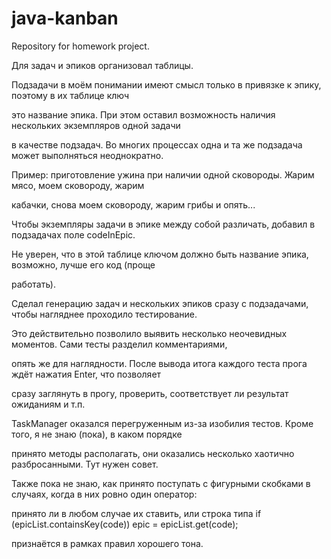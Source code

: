 # java-kanban
Repository for homework project.


Для задач и эпиков организовал таблицы.

Подзадачи в моём понимании имеют смысл только в привязке к эпику, поэтому в их таблице ключ

это название эпика. При этом оставил возможность наличия нескольких экземпляров одной задачи

в качестве подзадач. Во многих процессах одна и та же подзадача может выполняться неоднократно.

Пример: приготовление ужина при наличии одной сковороды. Жарим мясо, моем сковороду, жарим

кабачки, снова моем сковороду, жарим грибы и опять...

Чтобы экземпляры задачи в эпике между собой различать, добавил в подзадачах поле codeInEpic.

Не уверен, что в этой таблице ключом должно быть название эпика, возможно, лучше его код (проще

работать).

Сделал генерацию задач и нескольких эпиков сразу с подзадачами, чтобы нагляднее проходило тестирование.

Это действительно позволило выявить несколько неочевидных моментов. Сами тесты разделил комментариями,

опять же для наглядности. После вывода итога каждого теста прога ждёт нажатия Enter, что позволяет

сразу заглянуть в прогу, проверить, соответствует ли результат ожиданиям и т.п.

TaskManager оказался перегруженным из-за изобилия тестов. Кроме того, я не знаю (пока), в каком порядке

принято методы располагать, они оказались несколько хаотично разбросанными. Тут нужен совет.

Также пока не знаю, как принято поступать с фигурными скобками в случаях, когда в них ровно один оператор:

принято ли в любом случае их ставить, или строка типа if (epicList.containsKey(code)) epic = epicList.get(code);

признаётся в рамках правил хорошего тона.